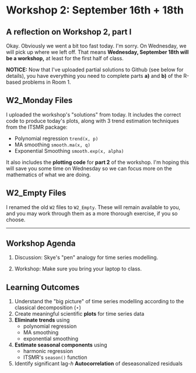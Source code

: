# Workshop 2: September 16th + 18th

## A reflection on Workshop 2, part I

Okay. Obviously we went a bit too fast today. I'm sorry.
On Wednesday, we will pick up where we left off.
That means **Wednesday, September 18th will be a workshop,** 
at least for the first half of class.

**NOTICE:** Now that I've uploaded partial solutions to Github (see below for details),
you have everything you need to complete parts **a)** and **b)** of the R-based problems in Room 1.

## W2\_Monday Files

I uploaded the workshop's "solutions" from today. It includes the correct code to produce today's plots, along with 3 trend estimation techniques from the ITSMR package:

* Polynomial regression `trend(x, p)`
* MA smoothing `smooth.ma(x, q)`
* Exponential Smoothing `smooth.exp(x, alpha)`

It also includes the **plotting code** for **part 2** of the workshop.
I'm hoping this will save you some time on Wednesday so we can focus more on the mathematics of what we are doing.

## W2\_Empty Files

I renamed the old `W2` files to `W2_Empty`. These will remain available to you, and you may work through them as a more thorough exercise, if you so choose.

---

## Workshop Agenda

1. Discussion: Skye's "pen" analogy for time series modelling.

2. Workshop: Make sure you bring your laptop to class. 

## Learning Outcomes

1. Understand the "big picture" of time series modelling according to the classical decomposition $(\star)$
2. Create meaningful scientific **plots** for time series data
3. **Eliminate trends** using 
    - polynomial regression 
    - MA smoothing
    - exponential smoothing
4. **Estimate seasonal components** using
    - harmonic regression
    - ITSMR's `season()` function
5. Identify significant lag-$h$ **Autocorrelation** of deseasonalized residuals